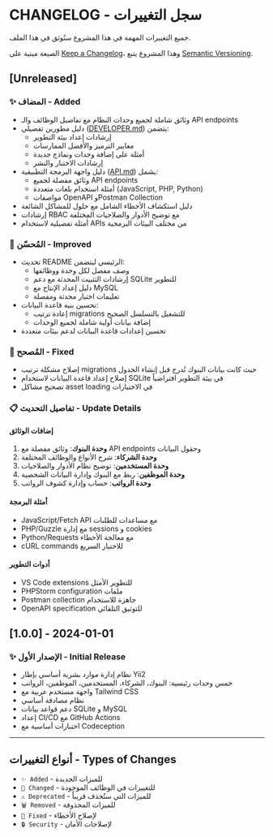 # CHANGELOG - سجل التغييرات

جميع التغييرات المهمة في هذا المشروع ستُوثق في هذا الملف.

الصيغة مبنية على [Keep a Changelog](https://keepachangelog.com/en/1.0.0/)،
وهذا المشروع يتبع [Semantic Versioning](https://semver.org/spec/v2.0.0.html).

## [Unreleased]

### ✨ المضاف - Added
- وثائق شاملة لجميع وحدات النظام مع تفاصيل الوظائف والـ API endpoints
- دليل مطورين تفصيلي ([DEVELOPER.md](DEVELOPER.md)) يتضمن:
  - إرشادات إعداد بيئة التطوير
  - معايير الترميز والأفضل الممارسات
  - أمثلة على إضافة وحدات ونماذج جديدة
  - إرشادات الاختبار والنشر
- دليل واجهة البرمجة التطبيقية ([API.md](API.md)) يشمل:
  - وثائق مفصلة لجميع API endpoints
  - أمثلة استخدام بلغات متعددة (JavaScript, PHP, Python)
  - مواصفات OpenAPI وPostman Collection
- دليل استكشاف الأخطاء الشامل مع حلول للمشاكل الشائعة
- إرشادات RBAC مع توضيح الأدوار والصلاحيات المختلفة
- أمثلة تفصيلية لاستخدام APIs من مختلف البيئات البرمجية

### 🔧 المُحسّن - Improved  
- تحديث README الرئيسي ليتضمن:
  - وصف مفصل لكل وحدة ووظائفها
  - إرشادات التثبيت المحدثة مع دعم SQLite للتطوير
  - دليل إعداد الإنتاج مع MySQL
  - تعليمات اختبار محدثة ومفصلة
- تحسين بنية قاعدة البيانات:
  - إعادة ترتيب migrations للتشغيل بالتسلسل الصحيح
  - إضافة بيانات أولية شاملة لجميع الوحدات
- تحسين إعدادات قاعدة البيانات لدعم بيئات متعددة

### 🐛 المُصحح - Fixed
- إصلاح مشكلة ترتيب migrations حيث كانت بيانات البنوك تُدرج قبل إنشاء الجدول
- إصلاح إعداد قاعدة البيانات لاستخدام SQLite في بيئة التطوير افتراضياً
- تصحيح مشاكل asset loading في الاختبارات

### 📋 تفاصيل التحديث - Update Details

#### إضافات الوثائق
1. **وحدة البنوك**: وثائق مفصلة مع API endpoints وحقول البيانات
2. **وحدة الشركاء**: شرح الأنواع والوظائف المختلفة
3. **وحدة المستخدمين**: توضيح نظام الأدوار والصلاحيات
4. **وحدة الموظفين**: ربط مع البنوك وإدارة البيانات الشخصية
5. **وحدة الرواتب**: حساب وإدارة كشوف الرواتب

#### أمثلة البرمجة
- JavaScript/Fetch API مع مساعدات للطلبات
- PHP/Guzzle مع إدارة sessions و cookies
- Python/Requests مع معالجة الأخطاء
- cURL commands للاختبار السريع

#### أدوات التطوير
- VS Code extensions للتطوير الأمثل
- PHPStorm configuration ملفات
- Postman collection جاهزة للاستخدام
- OpenAPI specification للتوثيق التلقائي

## [1.0.0] - 2024-01-01

### ✨ الإصدار الأول - Initial Release
- نظام إدارة موارد بشرية أساسي بإطار Yii2
- خمس وحدات رئيسية: البنوك، الشركاء، المستخدمين، الموظفين، الرواتب
- واجهة مستخدم عربية مع Tailwind CSS
- نظام مصادقة أساسي
- دعم قواعد بيانات SQLite و MySQL
- إعداد CI/CD مع GitHub Actions
- اختبارات أساسية مع Codeception

---

## أنواع التغييرات - Types of Changes
- `✨ Added` - للميزات الجديدة
- `🔧 Changed` - للتغييرات في الوظائف الموجودة
- `⚠️ Deprecated` - للميزات التي ستُحذف قريباً
- `🗑️ Removed` - للميزات المحذوفة
- `🐛 Fixed` - لإصلاح الأخطاء
- `🔒 Security` - لإصلاحات الأمان